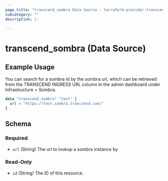 ```yaml
---
page_title: "transcend_sombra Data Source - terraform-provider-transcend"
subcategory: ""
description: |-
  
---
```


# transcend_sombra (Data Source)



## Example Usage

You can search for a sombra id by the sombra url, which can be retrieved from the TRANSCEND INGRESS URL column in the admin dashboard under Infrastructure > Sombra. 

```terraform
data "transcend_sombra" "test" {
  url = "https://test.sombra.trancsend.com/"
}
```

<!-- schema generated by tfplugindocs -->
## Schema

### Required

- `url` (String) The url to lookup a sombra instance by

### Read-Only

- `id` (String) The ID of this resource.